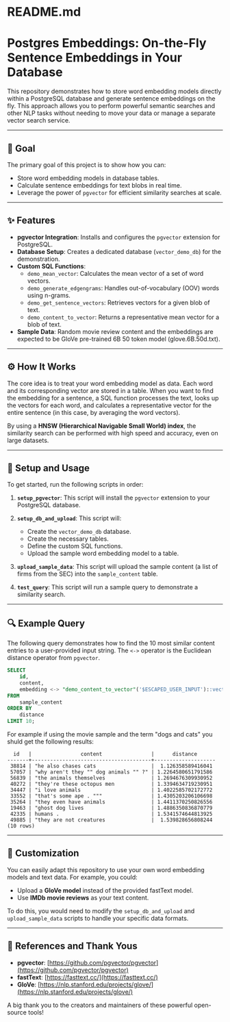 # README.md

# Postgres Embeddings: On-the-Fly Sentence Embeddings in Your Database

This repository demonstrates how to store word embedding models directly within a PostgreSQL database and generate sentence embeddings on the fly. This approach allows you to perform powerful semantic searches and other NLP tasks without needing to move your data or manage a separate vector search service.

-----

## 🎯 Goal

The primary goal of this project is to show how you can:

  * Store word embedding models in database tables.
  * Calculate sentence embeddings for text blobs in real time.
  * Leverage the power of `pgvector` for efficient similarity searches at scale.

-----

## ✨ Features

  * **pgvector Integration**: Installs and configures the `pgvector` extension for PostgreSQL.
  * **Database Setup**: Creates a dedicated database (`vector_demo_db`) for the demonstration.
  * **Custom SQL Functions**:
      * `demo_mean_vector`: Calculates the mean vector of a set of word vectors.
      * `demo_generate_edgengrams`: Handles out-of-vocabulary (OOV) words using n-grams.
      * `demo_get_sentence_vectors`: Retrieves vectors for a given blob of text.
      * `demo_content_to_vector`: Returns a representative mean vector for a blob of text.
  * **Sample Data**: Random movie review content and the embeddings are expected to be GloVe pre-trained 6B 50 token model (glove.6B.50d.txt).

-----

## ⚙️ How It Works

The core idea is to treat your word embedding model as data. Each word and its corresponding vector are stored in a table. When you want to find the embedding for a sentence, a SQL function processes the text, looks up the vectors for each word, and calculates a representative vector for the entire sentence (in this case, by averaging the word vectors).

By using a **HNSW (Hierarchical Navigable Small World) index**, the similarity search can be performed with high speed and accuracy, even on large datasets.

-----

## 🚀 Setup and Usage

To get started, run the following scripts in order:

1.  **`setup_pgvector`**: This script will install the `pgvector` extension to your PostgreSQL database.

2.  **`setup_db_and_upload`**: This script will:

      * Create the `vector_demo_db` database.
      * Create the necessary tables.
      * Define the custom SQL functions.
      * Upload the sample word embedding model to a table.

3.  **`upload_sample_data`**: This script will upload the sample content (a list of firms from the SEC) into the `sample_content` table.

4.  **`test_query`**: This script will run a sample query to demonstrate a similarity search.

-----

## 🔍 Example Query

The following query demonstrates how to find the 10 most similar content entries to a user-provided input string. The `<->` operator is the Euclidean distance operator from `pgvector`.

```sql
SELECT
    id,
    content,
    embedding <-> "demo_content_to_vector"('$ESCAPED_USER_INPUT')::vector AS distance
FROM
    sample_content
ORDER BY
    distance
LIMIT 10;
```

For example if using the movie sample and the term "dogs and cats" you shuld get the following results:

```
  id   |                content                |      distance      
-------+---------------------------------------+--------------------
 38814 | "he also chases cats                  |  1.126358589416041
 57057 | "why aren't they "" dog animals "" ?" | 1.2264580651791586
 56839 | "the animals themselves               | 1.2694676309930952
 40272 | "they're these octopus men            | 1.3394634719230951
 34447 | "i love animals                       | 1.4022585702172772
 33552 | "that's some ape . """                | 1.4305203206106698
 35264 | "they even have animals               | 1.4411370250826556
 19463 | "ghost dog lives                      | 1.4886350836870779
 42335 | humans .                              | 1.5341574644813925
 49885 | "they are not creatures               |  1.539828656808244
(10 rows)

```


-----

## 🔧 Customization

You can easily adapt this repository to use your own word embedding models and text data. For example, you could:

  * Upload a **GloVe model** instead of the provided fastText model.
  * Use **IMDb movie reviews** as your text content.

To do this, you would need to modify the `setup_db_and_upload` and `upload_sample_data` scripts to handle your specific data formats.

-----

## 🙏 References and Thank Yous

  * **pgvector**: [https://github.com/pgvector/pgvector](https://github.com/pgvector/pgvector)
  * **fastText**: [https://fasttext.cc/](https://fasttext.cc/)
  * **GloVe**: [https://nlp.stanford.edu/projects/glove/](https://nlp.stanford.edu/projects/glove/)

  

A big thank you to the creators and maintainers of these powerful open-source tools\!
